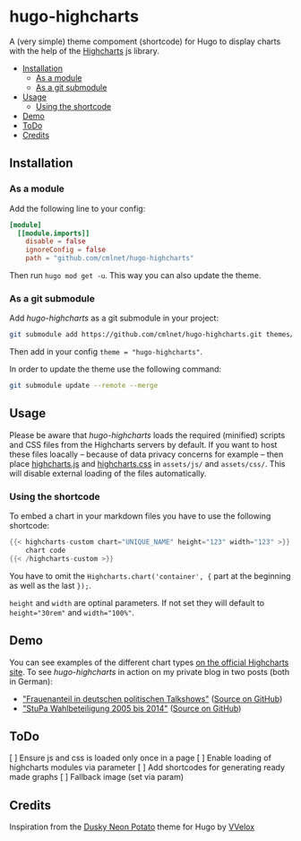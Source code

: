 # hugo-highcharts

A (very simple) theme compoment (shortcode) for Hugo to display charts with the help of the [Highcharts](https://www.highcharts.com/) js library.

* [Installation](#installation)
  * [As a module](#as-a-module)
  * [As a git submodule](#as-a-git-submodule)
* [Usage](#usage)
  * [Using the shortcode](#using-the-shortcode)
* [Demo](#demo)
* [ToDo](#todo)
* [Credits](#credits)

## Installation

### As a module

Add the following line to your config:

```toml
[module]
  [[module.imports]]
    disable = false
    ignoreConfig = false
    path = "github.com/cmlnet/hugo-highcharts"
```

Then run `hugo mod get -u`.  This way you can also update the theme.

### As a git submodule

Add *hugo-highcharts* as a git submodule in your project:

```bash
git submodule add https://github.com/cmlnet/hugo-highcharts.git themes/hugo-highcharts
```

Then add in your config `theme = "hugo-highcharts"`.

In order to update the theme use the following command: 

```bash
git submodule update --remote --merge
```

## Usage

Please be aware that *hugo-highcharts* loads the required (minified) scripts and CSS files from the Highcharts servers by default.
If you want to host these files loacally – because of data privacy concerns for example – then place [highcharts.js](https://code.highcharts.com/highcharts.js) and [highcharts.css](https://code.highcharts.com/css/highcharts.css) in `assets/js/` and `assets/css/`. This will disable external loading of the files automatically.

### Using the shortcode

To embed a chart in your markdown files you have to use the following shortcode:

```go
{{< highcharts-custom chart="UNIQUE_NAME" height="123" width="123" >}}
    chart code
{{< /highcharts-custom >}}
```

You have to omit the `Highcharts.chart('container', {` part at the beginning as well as the last `});`.

`height` and `width` are optinal parameters. If not set they will default to `height="30rem"` and `width="100%"`.

## Demo

You can see examples of the different chart types [on the official Highcharts site](https://www.highcharts.com/demo). To see *hugo-highcharts* in action on my private blog in two posts (both in German):

* ["Frauenanteil in deutschen politischen Talkshows"](https://www.c-m-l.net/2013/02/05/frauenanteil-in-deutschen-politischen-talkshows/) ([Source on GitHub](https://github.com/cmlnet/c-m-l.net/blob/master/content/posts/2013-02-05-frauenanteil-in-deutschen-politischen-talkshows/index.de.md))
* ["StuPa Wahlbeteiligung 2005 bis 2014"](https://www.c-m-l.net/2014/12/18/stupa-wahlbeteiligung-2005-bis-2014/) ([Source on GitHub](https://github.com/cmlnet/c-m-l.net/tree/master/content/posts/2014-12-18-stupa-wahlbeteiligung-2005-bis-2014))

## ToDo

[ ] Ensure js and css is loaded only once in a page
[ ] Enable loading of highcharts modules via parameter
[ ] Add shortcodes for generating ready made graphs
[ ] Fallback image (set via param)

## Credits

Inspiration from the [Dusky Neon Potato](https://github.com/VVelox/hugo-dusky-neon-potato) theme for Hugo by [VVelox](https://vvelox.net/)